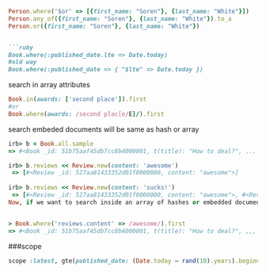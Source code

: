 
```ruby
Person.where('$or' => [{first_name: "Soren"}, {last_name: "White"}])
Person.any_of({first_name: "Soren"}, {last_name: "White"}).to_a
Person.or({first_name: "Soren"}, {last_name: "White"})


```ruby
Book.where(:published_date.lte => Date.today)
#old way
Book.where(:published_date => { "$lte" => Date.today })

```


search in array attributes

```ruby
Book.in(awards: ['second place']).first 
#or
Book.where(awards: /second plac[e/E]/).first

```

search embeded documents will be same as hash or array

```ruby
irb> b = Book.all.sample
=> #<Book _id: 51b75aaf45db7cc8b4000001, t(title): "How to deal?", ... author_id: BSON::ObjectId('5143678345db7ca255000001')>

irb> b.reviews << Review.new(content: 'awesome')
 => [#<Review _id: 527aa81433352d01f0000000, content: "awesome">]
 
irb> b.reviews << Review.new(content: 'sucks!')
 => [#<Review _id: 527aa81433352d01f0000000, content: "awesome">, #<Review _id: 527aa81a33352d01f0010000, content: "sucks!">]
Now, if we want to search inside an array of hashes or embedded documents, we can fire the query as follows:


> Book.where('reviews.content' => /awesome/).first
=> #<Book _id: 51b75aaf45db7cc8b4000001, t(title): "How to deal?", ,,, author_id: BSON::ObjectId('5143678345db7ca255000001')>
```

###scope

```ruby
scope :latest, gte(published_date: (Date.today – rand(10).years).beginning_of_year)
```
